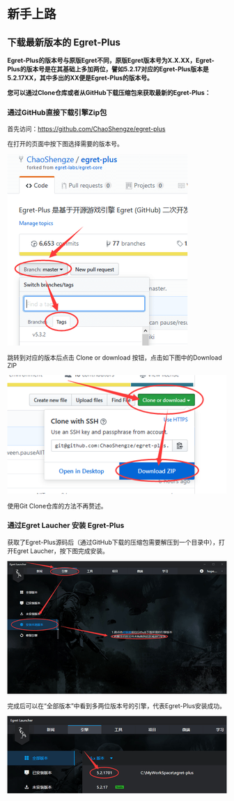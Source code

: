 # 新手上路

## 下载最新版本的 Egret-Plus
**Egret-Plus的版本号与原版Egret不同，原版Egret版本号为X.X.XX，Egret-Plus的版本号是在其基础上多加两位，譬如5.2.17对应的Egret-Plus版本是5.2.17XX，其中多出的XX便是Egret-Plus的版本号。**  

**您可以通过Clone仓库或者从GitHub下载压缩包来获取最新的Egret-Plus：**

### 通过GitHub直接下载引擎Zip包  
首先访问：https://github.com/ChaoShengze/egret-plus  

在打开的页面中按下图选择需要的版本号。  

![选择需要的版本号](../../amwiki/images/md/01/001/001.png "选择需要的版本号")  

跳转到对应的版本后点击 Clone or download 按钮，点击如下图中的Download ZIP  

![Download ZIP](../../amwiki/images/md/01/001/002.png "Download ZIP")  

使用Git Clone仓库的方法不再赘述。
### 通过Egret Laucher 安装 Egret-Plus
获取了Egret-Plus源码后（通过GitHub下载的压缩包需要解压到一个目录中），打开Egret Laucher，按下图完成安装。  

![安装 Egret-Plus](../../amwiki/images/md/01/001/003.png "安装 Egret-Plus")  

完成后可以在“全部版本”中看到多两位版本号的引擎，代表Egret-Plus安装成功。  

![安装 Egret-Plus 成功](../../amwiki/images/md/01/001/004.png "安装 Egret-Plus 成功")  